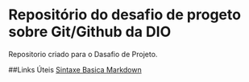 # Repositório do desafio de progeto sobre Git/Github da  DIO
Repositorio criado para o Dasafio de Projeto.

##Links Úteis
[Sintaxe Basica Markdown](https://www.markdownguide.org/basic-syntax/)

